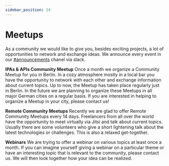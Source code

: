 ```yaml
---
sidebar_position: 14
---
```


# Meetups

As a community we would like to give you, besides exciting projects, a lot of opportunities to network and exchange ideas. We announce every event in our [#announcements](https://slack.com/app_redirect?team=T1LBG4C5N&channel=C1LBX0MGA) chanel via slack.

**IPAs & APIs Community Meetup**
Once a month we organize a Community Meetup for you in Berlin. In a cozy atmosphere mostly in a local bar you have the opportunity to network with each other and exchange information about current topics. Up to now, the Meetup has taken place regularly just in Berlin. In the future we are planning to organize these Meetups in all major German cities on a regular basis.
If you are interested in helping to organize a Meetup in your city, please contact us!

**Remote Community Meetups**
Recently we are glad to offer Remote Community Meetups every 14 days. Freelancers from all over the world have the opportunity to meet virtually via Jitsi and talk about current topics. Usually there are some volunteers who give a short lightening talk about the latest technologies or challenges. This is also a relaxed get-together.

**Webinars**
We are trying to offer a webinar on various topics at least once a month. If you can imagine yourself giving a webinar on a particular theme or have an interesting topic that is relevant to the community, please contact us. We will then look together how your idea can be realized.
